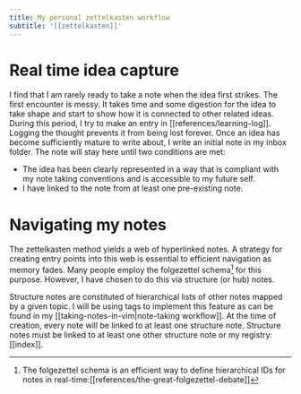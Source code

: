 ```yaml
---
title: My personal zettelkasten workflow
subtitle: '[[zettelkasten]]'
---
```


# Real time idea capture

I find that I am rarely ready to take a note when the idea first
strikes. The first encounter is messy. It takes time and some digestion
for the idea to take shape and start to show how it is connected to
other related ideas. During this period, I try to make an entry in
[[references/learning-log]]. Logging the thought prevents it from
being lost forever. Once an idea has become sufficiently mature to
write about, I write an initial note in my inbox folder. The note
will stay here until two conditions are met:

- The idea has been clearly represented in a way that is compliant with
  my note taking conventions and is accessible to my future self.
- I have linked to the note from at least one pre-existing note.

# Navigating my notes

The zettelkasten method yields a web of hyperlinked notes. A strategy
for creating entry points into this web is essential to efficient
navigation as memory fades. Many people employ the folgezettel
schema[^1] for this purpose. However, I have chosen to do this via
structure (or hub) notes.

Structure notes are constituted of hierarchical lists of other notes
mapped by a given topic. I will be using tags to implement this feature
as can be found in my [[taking-notes-in-vim|note-taking workflow]]. At
the time of creation, every note will be linked to at least one
structure note. Structure notes must be linked to at least one other
structure note or my registry: [[index]].

[^1]: The folgezettel schema is an efficient way to define hierarchical
  IDs for notes in real-time:[[references/the-great-folgezettel-debate]]
